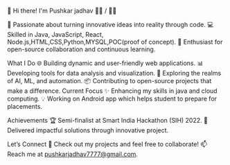 

👋 Hi there! I'm Pushkar jadhav 👨‍💻 / 👩‍💻

🚀 Passionate about turning innovative ideas into reality through code.
💻 Skilled in  Java, JavaScript, React, Node.js,HTML,CSS,Python,MYSQL,POC(proof of concept).
🌟 Enthusiast for open-source collaboration and continuous learning.

What I Do
🌐 Building dynamic and user-friendly web applications.
📊 Developing tools for data analysis and visualization.
🤖 Exploring the realms of AI, ML, and automation.
📦 Contributing to open-source projects that make a difference.
Current Focus
✨ Enhancing my skills in java and cloud computing.
💡 Working on Android app which helps student to prepare for placements.

Achievements
🏆 Semi-finalist at Smart India Hackathon (SIH) 2022.
🎯 Delivered impactful solutions through innovative project.

Let’s Connect
🌟 Check out my projects and feel free to collaborate!
📫 Reach me at pushkarjadhav7777@gmail.com.
